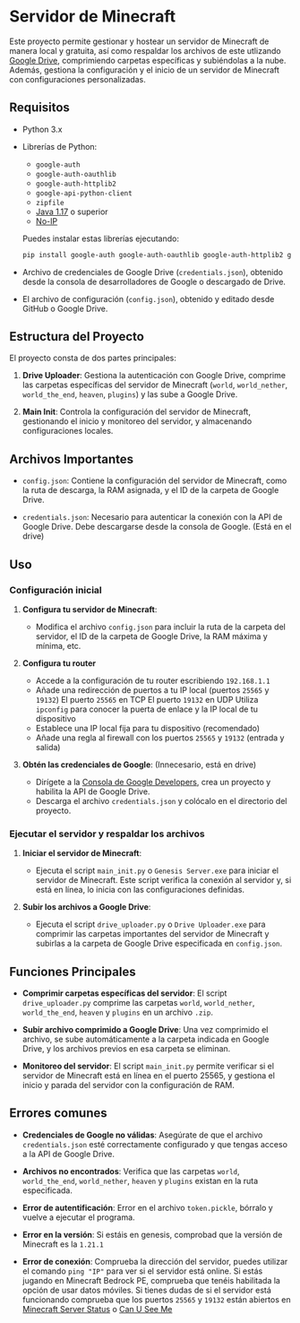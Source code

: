 # **Servidor de Minecraft**

Este proyecto permite gestionar y hostear un servidor de Minecraft de manera local y gratuita, así como respaldar los archivos de este utlizando [Google Drive](https://drive.google.com/drive/u/0/my-drive), comprimiendo carpetas específicas y subiéndolas a la nube. Además, gestiona la configuración y el inicio de un servidor de Minecraft con configuraciones personalizadas.

## **Requisitos**

- Python 3.x
- Librerías de Python:
  - `google-auth`
  - `google-auth-oauthlib`
  - `google-auth-httplib2`
  - `google-api-python-client`
  - `zipfile`
  - [Java 1.17](https://javadl.oracle.com/webapps/download/AutoDL?BundleId=251391_0d8f12bc927a4e2c9f8568ca567db4ee) o superior
  - [No-IP](https://www.noip.com/es-MX/download)
  
  Puedes instalar estas librerías ejecutando:
  
  ```bash
  pip install google-auth google-auth-oauthlib google-auth-httplib2 google-api-python-client
  ```

- Archivo de credenciales de Google Drive (`credentials.json`), obtenido desde la consola de desarrolladores de Google o descargado de Drive.
- El archivo de configuración (`config.json`), obtenido y editado desde GitHub o Google Drive.

## **Estructura del Proyecto**

El proyecto consta de dos partes principales:

1. **Drive Uploader**: Gestiona la autenticación con Google Drive, comprime las carpetas específicas del servidor de Minecraft (`world`, `world_nether`, `world_the_end`, `heaven`, `plugins`) y las sube a Google Drive.

2. **Main Init**: Controla la configuración del servidor de Minecraft, gestionando el inicio y monitoreo del servidor, y almacenando configuraciones locales.

## **Archivos Importantes**

- `config.json`: Contiene la configuración del servidor de Minecraft, como la ruta de descarga, la RAM asignada, y el ID de la carpeta de Google Drive.
  
- `credentials.json`: Necesario para autenticar la conexión con la API de Google Drive. Debe descargarse desde la consola de Google. (Está en el drive)

## **Uso**

### **Configuración inicial**

1. **Configura tu servidor de Minecraft**:
   - Modifica el archivo `config.json` para incluir la ruta de la carpeta del servidor, el ID de la carpeta de Google Drive, la RAM máxima y mínima, etc.

2. **Configura tu router**
   - Accede a la configuración de tu router escribiendo `192.168.1.1`
   - Añade una redirección de puertos a tu IP local (puertos `25565` y `19132`)
         El puerto `25565` en TCP
         El puerto `19132` en UDP
         Utiliza `ipconfig` para conocer la puerta de enlace y la IP local de tu dispositivo
   - Establece una IP local fija para tu dispositivo (recomendado)
   - Añade una regla al firewall con los puertos `25565` y `19132` (entrada y salida)

4. **Obtén las credenciales de Google**:
(Innecesario, está en drive)
   - Dirígete a la [Consola de Google Developers](https://console.developers.google.com/), crea un proyecto y habilita la API de Google Drive.
   - Descarga el archivo `credentials.json` y colócalo en el directorio del proyecto.

### **Ejecutar el servidor y respaldar los archivos**

1. **Iniciar el servidor de Minecraft**:
   - Ejecuta el script `main_init.py` o `Genesis Server.exe` para iniciar el servidor de Minecraft. Este script verifica la conexión al servidor y, si está en línea, lo inicia con las configuraciones definidas.
   
2. **Subir los archivos a Google Drive**:
   - Ejecuta el script `drive_uploader.py` o `Drive Uploader.exe` para comprimir las carpetas importantes del servidor de Minecraft y subirlas a la carpeta de Google Drive especificada en `config.json`.

## **Funciones Principales**

- **Comprimir carpetas específicas del servidor**: El script `drive_uploader.py` comprime las carpetas `world`, `world_nether`, `world_the_end`, `heaven` y `plugins` en un archivo `.zip`.

- **Subir archivo comprimido a Google Drive**: Una vez comprimido el archivo, se sube automáticamente a la carpeta indicada en Google Drive, y los archivos previos en esa carpeta se eliminan.

- **Monitoreo del servidor**: El script `main_init.py` permite verificar si el servidor de Minecraft está en línea en el puerto 25565, y gestiona el inicio y parada del servidor con la configuración de RAM.

## **Errores comunes**

- **Credenciales de Google no válidas**: Asegúrate de que el archivo `credentials.json` esté correctamente configurado y que tengas acceso a la API de Google Drive.
  
- **Archivos no encontrados**: Verifica que las carpetas `world`, `world_the_end`, `world_nether`, `heaven` y `plugins` existan en la ruta especificada.
  
- **Error de autentificación**: Error en el archivo `token.pickle`, bórralo y vuelve a ejecutar el programa.
  
- **Error en la versión**: Si estáis en genesis, comprobad que la versión de Minecraft es la `1.21.1`
  
- **Error de conexión**: Comprueba la dirección del servidor, puedes utilizar el comando `ping "IP"` para ver si el servidor está online. Si estás jugando en Minecraft Bedrock PE, comprueba que tenéis habilitada la opción de usar datos móviles.
        Si tienes dudas de si el servidor está funcionando comprueba que los puertos `25565` y `19132` están abiertos en [Minecraft Server Status](https://mcsrvstat.us) o [Can U See Me](https://canyouseeme.org)
